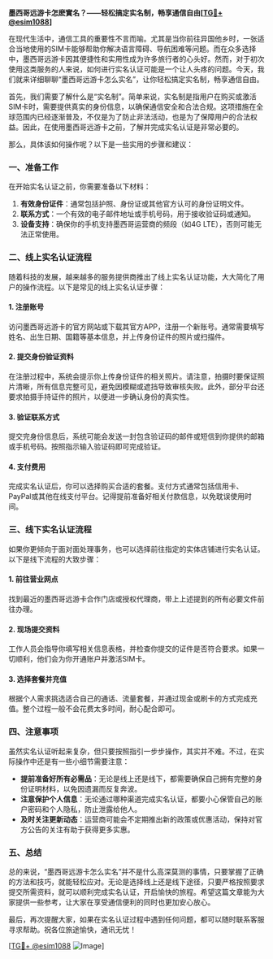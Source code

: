 **墨西哥远游卡怎麽實名？——轻松搞定实名制，畅享通信自由[[TG💪+ @esim1088](https://t.me/s/esim1088)]**

在现代生活中，通信工具的重要性不言而喻。尤其是当你前往异国他乡时，一张适合当地使用的SIM卡能够帮助你解决语言障碍、导航困难等问题。而在众多选择中，墨西哥远游卡因其便捷性和实用性成为许多旅行者的心头好。然而，对于初次使用这类服务的人来说，如何进行实名认证可能是一个让人头疼的问题。今天，我们就来详细聊聊“墨西哥远游卡怎么实名”，让你轻松搞定实名制，畅享通信自由。

首先，我们需要了解什么是“实名制”。简单来说，实名制是指用户在购买或激活SIM卡时，需要提供真实的身份信息，以确保通信安全和合法合规。这项措施在全球范围内已经逐渐普及，不仅是为了防止非法活动，也是为了保障用户的合法权益。因此，在使用墨西哥远游卡之前，了解并完成实名认证是非常必要的。

那么，具体该如何操作呢？以下是一些实用的步骤和建议：

### **一、准备工作**
在开始实名认证之前，你需要准备以下材料：
1. **有效身份证件**：通常包括护照、身份证或其他官方认可的身份证明文件。
2. **联系方式**：一个有效的电子邮件地址或手机号码，用于接收验证码或通知。
3. **设备支持**：确保你的手机支持墨西哥运营商的频段（如4G LTE），否则可能无法正常使用。

### **二、线上实名认证流程**
随着科技的发展，越来越多的服务提供商推出了线上实名认证功能，大大简化了用户的操作流程。以下是常见的线上实名认证步骤：

#### **1. 注册账号**
访问墨西哥远游卡的官方网站或下载其官方APP，注册一个新账号。通常需要填写姓名、出生日期、国籍等基本信息，并上传身份证件的照片或扫描件。

#### **2. 提交身份验证资料**
在注册过程中，系统会提示你上传身份证件的相关照片。请注意，拍摄时要保证照片清晰，所有信息完整可见，避免因模糊或遮挡导致审核失败。此外，部分平台还要求拍摄手持证件的照片，以便进一步确认身份的真实性。

#### **3. 验证联系方式**
提交完身份信息后，系统可能会发送一封包含验证码的邮件或短信到你提供的邮箱或手机号码。按照指示输入验证码即可完成验证。

#### **4. 支付费用**
完成实名认证后，你可以选择购买合适的套餐。支付方式通常包括信用卡、PayPal或其他在线支付平台。记得提前准备好相关付款信息，以免耽误使用时间。

### **三、线下实名认证流程**
如果你更倾向于面对面处理事务，也可以选择前往指定的实体店铺进行实名认证。以下是线下流程的大致步骤：

#### **1. 前往营业网点**
找到最近的墨西哥远游卡合作门店或授权代理商，带上上述提到的所有必要文件前往办理。

#### **2. 现场提交资料**
工作人员会指导你填写相关信息表格，并检查你提交的证件是否符合要求。如果一切顺利，他们会为你开通账户并激活SIM卡。

#### **3. 选择套餐并充值**
根据个人需求挑选适合自己的通话、流量套餐，并通过现金或刷卡的方式完成充值。整个过程一般不会花费太多时间，耐心配合即可。

### **四、注意事项**
虽然实名认证听起来复杂，但只要按照指引一步步操作，其实并不难。不过，在实际操作中还是有一些小细节需要注意：

- **提前准备好所有必需品**：无论是线上还是线下，都需要确保自己拥有完整的身份证明材料，以免因遗漏而反复奔波。
- **注意保护个人信息**：无论通过哪种渠道完成实名认证，都要小心保管自己的账户密码和个人隐私，防止泄露给他人。
- **及时关注更新动态**：运营商可能会不定期推出新的政策或优惠活动，保持对官方公告的关注有助于获得更多实惠。

### **五、总结**
总的来说，“墨西哥远游卡怎么实名”并不是什么高深莫测的事情，只要掌握了正确的方法和技巧，就能轻松应对。无论是选择线上还是线下途径，只要严格按照要求提交所需资料，就可以顺利完成实名认证，开启愉快的旅程。希望这篇文章能为大家提供一些参考，让大家在享受通信便利的同时也更加安心放心。

最后，再次提醒大家，如果在实名认证过程中遇到任何问题，都可以随时联系客服寻求帮助。祝各位旅途愉快，通讯无忧！

[[TG💪+ @esim1088](https://t.me/s/esim1088) ![Image](https://i.postimg.cc/4NQfJmqS/Snipaste-2025-05-13-00-14-12.png)]